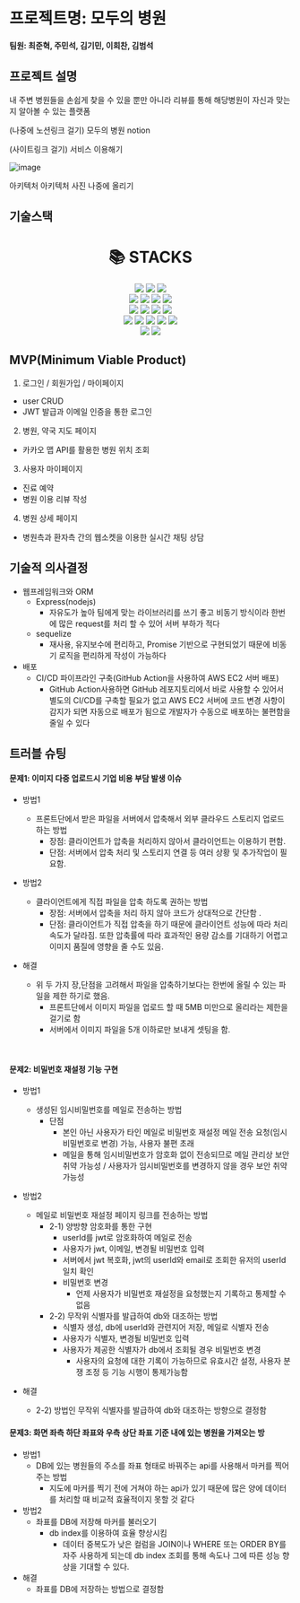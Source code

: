 # 프로젝트명: 모두의 병원

#### 팀원: 최준혁, 주민석, 김기민, 이희찬, 김범석

## 프로젝트 설명

내 주변 병원들을 손쉽게 찾을 수 있을 뿐만 아니라 리뷰를 통해 해당병원이 자신과 맞는지 알아볼 수 있는
플랫폼

(나중에 노션링크 걸기)
모두의 병원 notion

(사이트링크 걸기)
서비스 이용해기

![image](https://user-images.githubusercontent.com/111362623/227514902-eb1ee38e-61d4-4860-9c3f-1dd29327ba77.png)

아키텍처
아키텍처 사진 나중에 올리기

## 기술스택

<div align=center><h1>📚 STACKS</h1></div>


<div align=center>
  <img src="https://img.shields.io/badge/css-1572B6?style=for-the-badge&logo=css3&logoColor=white"> 
  <img src="https://img.shields.io/badge/javascript-F7DF1E?style=for-the-badge&logo=javascript&logoColor=black"> 
  <img src="https://img.shields.io/badge/jquery-0769AD?style=for-the-badge&logo=jquery&logoColor=white">
  <br>
  
  <img src="https://img.shields.io/badge/mysql-4479A1?style=for-the-badge&logo=mysql&logoColor=white"> 
  <img src="https://img.shields.io/badge/node.js-339933?style=for-the-badge&logo=Node.js&logoColor=white">
  <img src="https://img.shields.io/badge/express-000000?style=for-the-badge&logo=express&logoColor=white">
  <img src="https://img.shields.io/badge/bootstrap-7952B3?style=for-the-badge&logo=bootstrap&logoColor=white">
  <br>

  <img src="https://img.shields.io/badge/amazonaws-232F3E?style=for-the-badge&logo=amazonaws&logoColor=white"> 
  <img src="https://img.shields.io/badge/github-181717?style=for-the-badge&logo=github&logoColor=white">
  <img src="https://img.shields.io/badge/git-F05032?style=for-the-badge&logo=git&logoColor=white">
  <img src="https://img.shields.io/badge/fontawesome-339AF0?style=for-the-badge&logo=fontawesome&logoColor=white">
  <br>	
  
  <img src="https://img.shields.io/badge/Amazon-S3-569A31?style=flat&logo=Amazon-S3&4a154b=white" />
<img src="https://img.shields.io/badge/Amazon-EC2-FF9900?style=flat&logo=Amazon-EC2&4a154b=white" />
<img src="https://img.shields.io/badge/Amazon-RDS-527FFF?style=flat&logo=Amazon-RDS&4a154b=white" />
  <img src="https://img.shields.io/badge/Visual Studio Code-007acc?style=flat&logo=Visual Studio Code&logoColor=white" />
	<img src="https://img.shields.io/badge/GitHub-181717?style=flat&logo=GitHub&181717=white" />
  <br>
	
  
<img src="https://img.shields.io/badge/slack-4a154b?style=flat&logo=slack&4a154b=white" />
<img src="https://img.shields.io/badge/Notion-000000?style=flat&logo=Notion&4a154b=white" />
  <br>
  
</div>



## MVP(Minimum Viable Product)

1. 로그인 / 회원가입 / 마이페이지

-   user CRUD
-   JWT 발급과 이메일 인증을 통한 로그인

2. 병원, 약국 지도 페이지

-   카카오 맵 API를 활용한 병원 위치 조회

3. 사용자 마이페이지

-   진료 예약
-   병원 이용 리뷰 작성

4. 병원 상세 페이지

-   병원측과 환자측 간의 웹소켓을 이용한 실시간 채팅 상담


## 기술적 의사결정
+ 웹프레임워크와 ORM
  + Express(nodejs)
    + 자유도가 높아 팀에게 맞는 라이브러리를 쓰기 좋고 비동기 방식이라 한번에 많은 request를 처리 할 수 있어 서버 부하가 적다
  + sequelize
    + 재사용, 유지보수에 편리하고,  Promise 기반으로 구현되었기 때문에 비동기 로직을 편리하게 작성이 가능하다
+ 배포
  + CI/CD 파이프라인 구축(GitHub Action을 사용하여 AWS EC2 서버 배포)
    + GitHub Action사용하면 GitHub 레포지토리에서 바로 사용할 수 있어서 별도의 CI/CD를 구축할 필요가 없고 AWS EC2 서버에 코드 변경 사항이 감지가 되면 자동으로 배포가 됨으로 개발자가 수동으로 배포하는 불편함을 줄일 수 있다

## 트러블 슈팅
  #### 문제1: 이미지 다중 업로드시 기업 비용 부담 발생 이슈
  + 방법1
    + 프론트단에서 받은 파일을 서버에서 압축해서 외부 클라우드 스토리지 업로드 하는 방법
      + 장점: 클라이언트가 압축을 처리하지 않아서 클라이언트는 이용하기 편함. 
      + 단점: 서버에서 압축 처리 및 스토리지 연결 등 여러 상황 및 추가작업이 필요함.
  + 방법2
    + 클라이언트에게 직접 파일을 압축 하도록 권하는 방법
      + 장점: 서버에서 압축을 처리 하지 않아 코드가 상대적으로 간단함 .
      + 단점: 클라이언트가 직접 압축을 하기 때문에 클라이언트 성능에 따라 처리 속도가 달라짐. 또한 압축률에 따라 효과적인 용량 감소를 기대하기 어렵고 이미지 품질에 영향을 줄 수도 있음.
  
  + 해결
    + 위 두 가지 장,단점을 고려해서 파일을 압축하기보다는 한번에 올릴 수 있는 파일을 제한 하기로 했음. 
      + 프론트단에서 이미지 파일을 업로드 할 때 5MB 미만으로 올리라는 제한을 걸기로 함
      + 서버에서 이미지 파일을 5개 이하로만 보내게 셋팅을 함.
  <br>
  
  #### 문제2: 비밀번호 재설정 기능 구현
  + 방법1
    + 생성된 임시비밀번호를 메일로 전송하는 방법
      + 단점
        + 본인 아닌 사용자가 타인 메일로 비밀번호 재설정 메일 전송 요청(임시비밀번호로 변경) 가능, 사용자 불편 초래
        + 메일을 통해 임시비밀번호가 암호화 없이 전송되므로 메일 관리상 보안 취약 가능성 / 사용자가 임시비밀번호를 변경하지 않을 경우 보안 취약 가능성
      
  + 방법2
    + 메일로 비밀번호 재설정 페이지 링크를 전송하는 방법
      + 2-1) 양방향 암호화를 통한 구현
        + userId를 jwt로 암호화하여 메일로 전송
        + 사용자가 jwt, 이메일, 변경될 비밀번호 입력
        + 서버에서 jwt 복호화, jwt의 userId와 email로 조회한 유저의 userId 일치 확인
        + 비밀번호 변경
          + 언제 사용자가 비밀번호 재설정을 요청했는지 기록하고 통제할 수 없음
      + 2-2) 무작위 식별자를 발급하여 db와 대조하는 방법
        + 식별자 생성, db에 userId와 관련지어 저장, 메일로 식별자 전송
        + 사용자가 식별자, 변경될 비밀번호 입력
        + 사용자가 제공한 식별자가 db에서 조회될 경우 비밀번호 변경
          + 사용자의 요청에 대한 기록이 가능하므로 유효시간 설정, 사용자 분쟁 조정 등 기능 시행이 통제가능함
  + 해결
    + 2-2) 방법인 무작위 식별자를 발급하여 db와 대조하는 방향으로 결정함


  #### 문제3: 화면 좌측 하단 좌표와 우측 상단 좌표 기준 내에 있는 병원을 가져오는 방
  + 방법1
    + DB에 있는 병원들의 주소를 좌표 형태로 바꿔주는 api를 사용해서 마커를 찍어주는 방법
      + 지도에 마커를 찍기 전에 거쳐야 하는 api가 있기 때문에 많은 양에 데이터를 처리할 때 비교적 효율적이지 못할 것 같다
  + 방법2
    + 좌표를 DB에 저장해 마커를 불러오기
      + db index를 이용하여 효율 향상시킴
        + 데이터 중복도가 낮은 컬럼을 JOIN이나 WHERE 또는 ORDER BY를 자주 사용하게 되는데 db index 조회를 통해 속도나 그에 따른 성능 향상을 기대할 수 있다.
  + 해결
    + 좌표를 DB에 저장하는 방법으로 결정함
